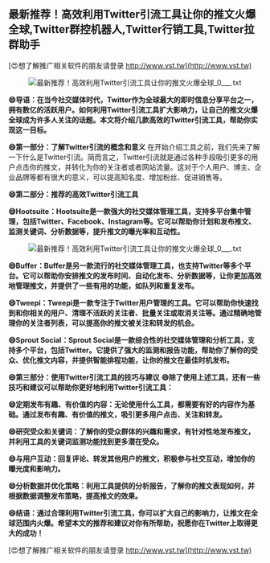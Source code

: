 ## **最新推荐！高效利用Twitter引流工具让你的推文火爆全球,Twitter群控机器人,Twitter行销工具,Twitter拉群助手**

[😍想了解推广相关软件的朋友请登录 http://www.vst.tw](http://www.vst.tw)

 <center><img src="https://vst.tw/MP4/tuiguang/png/0.png" alt="最新推荐！高效利用Twitter引流工具让你的推文火爆全球_0___.txt"></center>

**😄导语：在当今社交媒体时代，Twitter作为全球最大的即时信息分享平台之一，拥有数亿的活跃用户。如何利用Twitter引流工具扩大影响力，让自己的推文火爆全球成为许多人关注的话题。本文将介绍几款高效的Twitter引流工具，帮助你实现这一目标。**

**😄第一部分：了解Twitter引流的概念和意义**
在开始介绍工具之前，我们先来了解一下什么是Twitter引流。简而言之，Twitter引流就是通过各种手段吸引更多的用户点击你的推文，并转化为你的关注者或者网站流量。这对于个人用户、博主、企业品牌等都有很大的意义，可以提高知名度、增加粉丝、促进销售等。

**😄第二部分：推荐的高效Twitter引流工具**

**😄Hootsuite：Hootsuite是一款强大的社交媒体管理工具，支持多平台集中管理，包括Twitter、Facebook、Instagram等。它可以帮助你计划和发布推文、监测关键词、分析数据等，提升推文的曝光率和互动性。**

 <center><img src="https://vst.tw/MP4/tuiguang/png/3.png" alt="最新推荐！高效利用Twitter引流工具让你的推文火爆全球_0___.txt"></center>

**😄Buffer：Buffer是另一款流行的社交媒体管理工具，也支持Twitter等多个平台。它可以帮助你安排推文的发布时间、自动化发布、分析数据等，让你更加高效地管理推文，并提供了一些有用的功能，如队列和重复发布。**

**😄Tweepi：Tweepi是一款专注于Twitter用户管理的工具。它可以帮助你快速找到和你相关的用户、清理不活跃的关注者、批量关注或取消关注等。通过精确地管理你的关注者列表，可以提高你的推文被关注和转发的机会。**

**😄Sprout Social：Sprout Social是一款综合性的社交媒体管理和分析工具，支持多个平台，包括Twitter。它提供了强大的监测和报告功能，帮助你了解你的受众、优化推文内容，并提供智能排程功能，让你的推文在最佳时机发布。**

**😄第三部分：使用Twitter引流工具的技巧与建议**
**😄除了使用上述工具，还有一些技巧和建议可以帮助你更好地利用Twitter引流工具：**

**😄定期发布有趣、有价值的内容：无论使用什么工具，都需要有好的内容作为基础。通过发布有趣、有价值的推文，吸引更多用户点击、关注和转发。**

**😄研究受众和关键词：了解你的受众群体的兴趣和需求，有针对性地发布推文，并利用工具的关键词监测功能找到更多潜在受众。**

**😄与用户互动：回复评论、转发其他用户的推文，积极参与社交互动，增加你的曝光度和影响力。**

**😄分析数据并优化策略：利用工具提供的分析报告，了解你的推文表现如何，并根据数据调整发布策略，提高推文的效果。**

**😄结语：通过合理利用Twitter引流工具，你可以扩大自己的影响力，让推文在全球范围内火爆。希望本文的推荐和建议对你有所帮助，祝愿你在Twitter上取得更大的成功！**

[😍想了解推广相关软件的朋友请登录 http://www.vst.tw](http://www.vst.tw)



